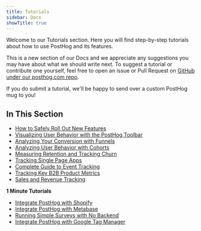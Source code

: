 ```yaml
---
title: Tutorials
sidebar: Docs
showTitle: true
---
```


Welcome to our Tutorials section. Here you will find step-by-step tutorials about how to use PostHog and its features. 

This is a new section of our Docs and we appreciate any suggestions you may have about what we should write next. To suggest a tutorial or contribute one yourself, feel free to open an issue or Pull Request on [GitHub under our posthog.com repo](https://github.com/PostHog/posthog.com).

If you do submit a tutorial, we'll be happy to send over a custom PostHog mug to you!

## In This Section

- [How to Safely Roll Out New Features](/docs/tutorials/feature-flags)
- [Visualizing User Behavior with the PostHog Toolbar](/docs/tutorials/toolbar)
- [Analyzing Your Conversion with Funnels](/docs/tutorials/funnels)
- [Analyzing User Behavior with Cohorts](/docs/tutorials/cohorts)
- [Measuring Retention and Tracking Churn](/docs/tutorials/retention)
- [Tracking Single Page Apps](/docs/tutorials/spa)
- [Complete Guide to Event Tracking](/docs/tutorials/actions)
- [Tracking Key B2B Product Metrics](/docs/tutorials/b2b)
- [Sales and Revenue Tracking](/docs/tutorials/revenue)

**1 Minute Tutorials**

- [Integrate PostHog with Shopify](//docs/integrate/third-party/shopify)
- [Integrate PostHog with Metabase](/docs/tutorials/1-minute/integrate-with-metabase)
- [Running Simple Surveys with No Backend](/docs/tutorials/1-minute/survey)
- [Integrate PostHog with Google Tag Manager](/docs/integrate/third-party/google-tag-manager)
